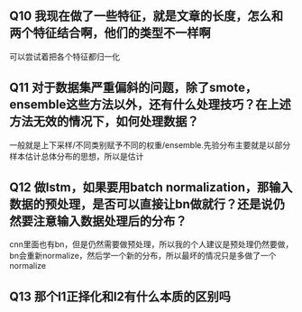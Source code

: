 ## Q10 我现在做了一些特征，就是文章的长度，怎么和两个特征结合啊，他们的类型不一样啊

可以尝试着把各个特征都归一化

## Q11 对于数据集严重偏斜的问题，除了smote，ensemble这些方法以外，还有什么处理技巧？在上述方法无效的情况下，如何处理数据？

一般就是上下采样/不同类别赋予不同的权重/ensemble.先验分布主要就是以部分样本估计总体分布的思想，所以是估计

## Q12 做lstm，如果要用batch normalization，那输入数据的预处理，是否可以直接让bn做就行？还是说仍然要注意输入数据处理后的分布？

cnn里面也有bn，但是仍然需要做预处理，所以我的个人建议是预处理仍然要做，bn会重新normalize，然后学一个新的分布，所以最坏的情况只是多做了一个normalize

## Q13 那个l1正择化和l2有什么本质的区别吗
